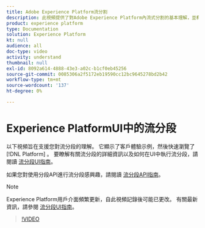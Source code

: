 ```yaml
---
title: Adobe Experience Platform流分割
description: 此視頻提供了對Adobe Experience Platform內流式分割的基本理解，並概述了如何使用平台UI進行流式分割。
product: experience platform
type: Documentation
solution: Experience Platform
kt: null
audience: all
doc-type: video
activity: understand
thumbnail: null
exl-id: 8092a614-4888-43e3-a02c-b1cf0eb45256
source-git-commit: 0085306a2f5172eb19590cc12bc9645278bd2b42
workflow-type: tm+mt
source-wordcount: '137'
ht-degree: 0%

---
```


# Experience PlatformUI中的流分段

以下視頻旨在支援您對流分段的理解。 它顯示了客戶體驗示例，然後快速瀏覽了 [!DNL Platform] 。 要瞭解有關流分段的詳細資訊以及如何在UI中執行流分段，請閱讀 [流分段UI指南](../ui/streaming-segmentation.md)。

如果您對使用分段API進行流分段感興趣，請閱讀 [流分段API指南](../api/streaming-segmentation.md)。

>[!NOTE]
>
>Experience Platform用戶介面頻繁更新，自此視頻記錄後可能已更改。 有關最新資訊，請參閱 [流分段UI指南](../ui/streaming-segmentation.md)。

>[!VIDEO](https://video.tv.adobe.com/v/36184?quality=12&learn=on)
